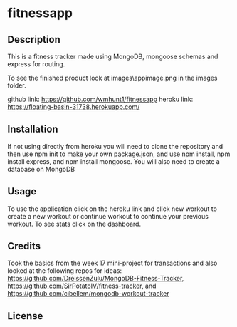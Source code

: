 # fitnessapp
## Description
This is a fitness tracker made using MongoDB, mongoose schemas and express for routing.

To see the finished product look at images\appimage.png in the images folder.

github link: https://github.com/wmhunt1/fitnessapp
heroku link: https://floating-basin-31738.herokuapp.com/
## Installation
If not using directly from heroku you will need to clone the repository and then use npm init to make your own package.json, and use npm install, npm install express, and npm install mongoose. You will also need to create a database on MongoDB
## Usage
To use the application click on the heroku link and click new workout to create a new workout or continue workout to continue your previous workout. To see stats click on the dashboard.
## Credits
Took the basics from the week 17 mini-project for transactions and also looked at the following repos for ideas: https://github.com/DreissenZulu/MongoDB-Fitness-Tracker, https://github.com/SirPotatoIV/fitness-tracker, and https://github.com/cibellem/mongodb-workout-tracker
## License

